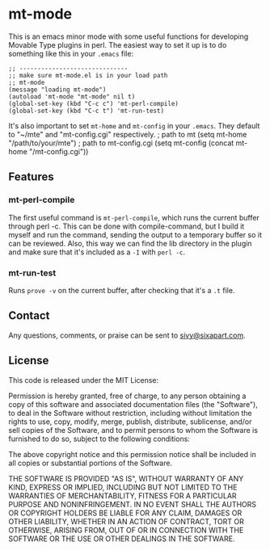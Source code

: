 # mt-mode

This is an emacs minor mode with some useful functions for developing Movable Type plugins in perl. The easiest way to set it up is to do something like this in your `.emacs` file:

    ;; ------------------------------
    ;; make sure mt-mode.el is in your load path
    ;; mt-mode
    (message "loading mt-mode")
    (autoload 'mt-mode "mt-mode" nil t)
    (global-set-key (kbd "C-c c") 'mt-perl-compile)
    (global-set-key (kbd "C-c t") 'mt-run-test)

It's also important to set `mt-home` and `mt-config` in your `.emacs`. They default to "~/mte" and "mt-config.cgi" respectively.
     ; path to mt
    (setq mt-home "/path/to/your/mte")
    ; path to mt-config.cgi
    (setq mt-config (concat mt-home "/mt-config.cgi"))

## Features

### mt-perl-compile

The first useful command is `mt-perl-compile`, which runs the current buffer through perl -c. This can be done with compile-command, but I build it myself and run the command, sending the output to a temporary buffer so it can be reviewed. Also, this way we can find the lib directory in the plugin and make sure that it's included as a `-I` with `perl -c`.

### mt-run-test

Runs `prove -v` on the current buffer, after checking that it's a `.t` file.

## Contact

Any questions, comments, or praise can be sent to <sivy@sixapart.com>.

## License

This code is released under the MIT License:

Permission is hereby granted, free of charge, to any person obtaining a copy
of this software and associated documentation files (the "Software"), to deal
in the Software without restriction, including without limitation the rights
to use, copy, modify, merge, publish, distribute, sublicense, and/or sell
copies of the Software, and to permit persons to whom the Software is
furnished to do so, subject to the following conditions:

The above copyright notice and this permission notice shall be included in
all copies or substantial portions of the Software.

THE SOFTWARE IS PROVIDED "AS IS", WITHOUT WARRANTY OF ANY KIND, EXPRESS OR
IMPLIED, INCLUDING BUT NOT LIMITED TO THE WARRANTIES OF MERCHANTABILITY,
FITNESS FOR A PARTICULAR PURPOSE AND NONINFRINGEMENT. IN NO EVENT SHALL THE
AUTHORS OR COPYRIGHT HOLDERS BE LIABLE FOR ANY CLAIM, DAMAGES OR OTHER
LIABILITY, WHETHER IN AN ACTION OF CONTRACT, TORT OR OTHERWISE, ARISING FROM,
OUT OF OR IN CONNECTION WITH THE SOFTWARE OR THE USE OR OTHER DEALINGS IN
THE SOFTWARE.
